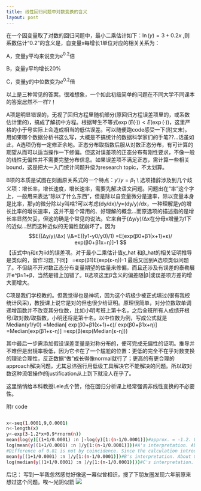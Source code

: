 ```yaml
---
title: 线性回归问题中对数变换的含义
layout: post
---
```

在一个因变量取了对数的回归问题中，最小二乘估计如下：$\ln(y)=3+0.2x$ ,则系数估计“0.2”的含义是，自变量x每增长1单位对应的相关关系为：

A，变量y平均来说变为$e^{0.2}$倍

B，变量y平均增长20%

C，变量y的中位数变为$e^{0.2}$倍

以上是三种常见的答案。很难想象，一个如此初级简单的问题在不同大学不同课本的答案居然不一样?！

A项是明显错误的，无视了回归方程里随机部分(原回归方程误差项里的，或系数估计里的)，搞成了解初中方程。根据琴生不等式$\exp(E(·))<E(\exp(·))$，这里严格的小于号实际上会造成相当的低估误差。可以随便跑code感受一下(附文末)。用如果哪个数据分析书这么写，大概是不搞统计的数据科学家们的手笔??…话虽如此，A选项仍有一定修正余地。正态分布取指数后服从对数正态分布，有可计算的期望从而可以适当操作一下修偏。但这对误差项的正态分布有刚性要求，不像一般的线性无偏性并不需要完整分布信息。如果误差项不满足正态，需计算一些相关bound，这是把大一入门统计问题升级为research topic，不太划算。

B项的本质是试图在刻画原关系式的一个特点：$y'/y=\beta_1$ \\
选项措辞涉及到几个歧义项：增长率，增长速度，增长速率，需要先解决语文问题。问题出在“率”这个字上，一般用来表达“除以了什么东西”，但是除以自变量微分是速率，除以变量本身是比率，那y的微分除以y叫啥?可以考虑(dy/dx)/y=(dy/y)/dx，一种理解是y的增长比率的增长速率，这并不是个常用的、好理解的概念…而原选项的描述指的是增长率显然欠妥，但这的确是个常见的说法。它来自于(Δy/y)/Δx在分母x增量为1下的近似…然而这种近似的无偏性就崩坏了。因为
$$E((Δy/y)/Δx)
\\&=E((y1-y0/y0)/1)
=E[exp(β0+β1(x+1)+ε)/
exp(β0+β1x+η)]-1 $$
【该式中η和ε为iid的误差项。对于最小二乘估计值y_hat 和β_hat的相关证明推导是类似的，留作习题,下同】
=exp(β1)E(exp(ε-η))-1
最后又回到A选项类似问题了。不但绕不开对数正态分布变量期望的估量来修偏，而且还涉及有误差的泰勒展开e^β≈1+β，当然是错上加错了。B选项这里β含义的偏差随|β|或误差项方差的增大而增大。

C项是我们学校教的。但我觉得也是神坑，因为这个坑极少被正式填过(很有我校统计风采)，教授课上说它是对的但也很少给证明。原理很简单，对分位数取单调递增函数并不改变其分位数，比如小明考班上第十名，之后全班所有人成绩开根号/取对数/取指数，小明还将是第十名。以中位数为例，写成公式就是
Median(y1/y0)
=Median[ exp(β0+β1(x+1)+ε)/
exp(β0+β1x+η)]
=Median[exp(β1+ε-η)]
=exp(β)exp(Median[ε-η])) 

其中最后一步需添加假设误差变量是对称分布的，便可完成无偏性的证明。推导并不难但是出镜率极低，因为它卡在了一个尴尬的位置：更低的完全不在乎对数变换的理论合理性，反正数据“做”成长得像normal就行了；更高的有更合理的approach解决问题，尤其忌讳强行用低级工具解决它不能解决的问题。所以取对数这种流氓操作的justification从上到下就没人在乎了。

这里悄悄给本科教授Lele点个赞，他在回归分析课上经常强调非线性变换的不必要性。

附r code
```bash

x<-seq(1.0001,9,0.0001)
n<-length(x)
y<-exp(3-1.2*x+0.9*rnorm(n))
mean(log(y)[(1+1/0.0001) :n ]-log(y)[1:(n-1/0.0001)])#approx. = -1.2. Linear regression works.
log(mean(y[(1+1/0.0001) :n ]/y[1:(n-1/0.0001)]))#A's interpretation. About -0.39, far from the true parameter -1.2
#Difference of 0.81 is not by coincidence. Since the calculation introduces the difference of two N(0,0.81),giving a sigma_square of 2*0.81 to the lognormal distribution and its expectation then becomes exp(0.5*(2*0.81))=exp(0.81) 
mean(y[(1+1/0.0001) :n ]/y[1:(n-1/0.0001)])#B's interpretation. About 0.67, far from the true parameter (1-1.2)=-0.2. Likewise it is due to exp(-1.2)*exp(0.81)...
log(median(y[(1+1/0.0001) :n ]/y[1:(n-1/0.0001)]))#C's interpretation. About -1.2, which is the true parameter.
```
后记：
写到一半我忽然感觉好像这一幕似曾相识，搜了下朋友圈发现六年前原来想过这个问题。唉～光阴似箭
![](https://nullrecurrent.github.io//image/105.jpg)